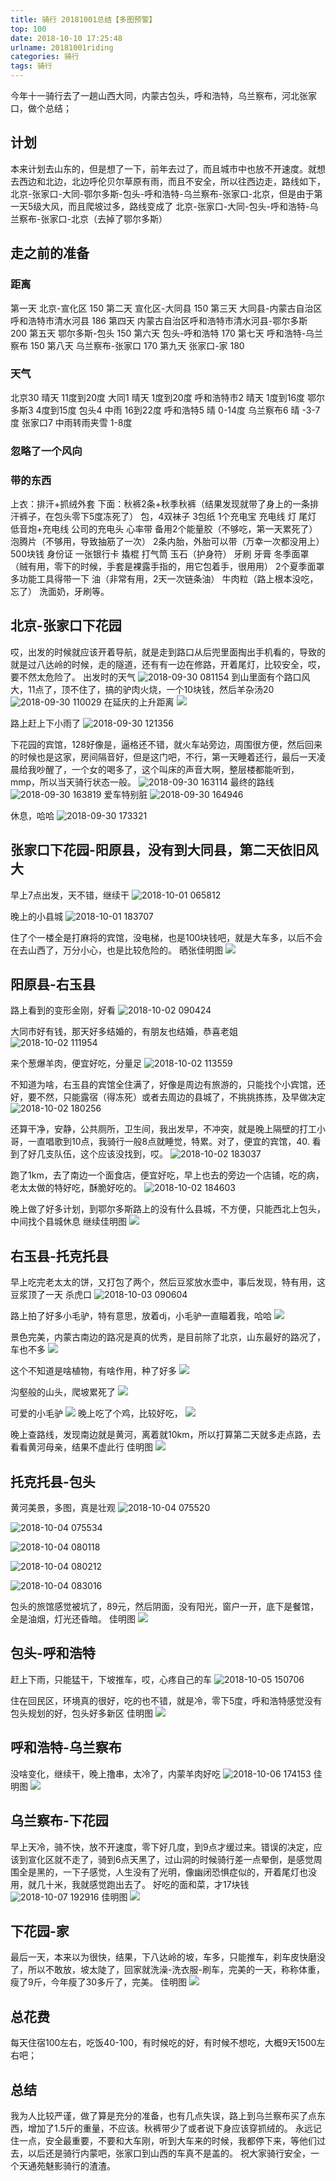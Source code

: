 ```yaml
---
title: 骑行 20181001总结【多图预警】
top: 100
date: 2018-10-10 17:25:48
urlname: 20181001riding
categories: 骑行
tags: 骑行
---
```

今年十一骑行去了一趟山西大同，内蒙古包头，呼和浩特，乌兰察布，河北张家口，做个总结；
## 计划
本来计划去山东的，但是想了一下，前年去过了，而且城市中也放不开速度。就想去西边和北边，北边呼伦贝尔草原有雨，而且不安全，所以往西边走，路线如下，北京-张家口-大同-鄂尔多斯-包头-呼和浩特-乌兰察布-张家口-北京，但是由于第一天5级大风，而且爬坡过多，路线变成了
北京-张家口-大同-包头-呼和浩特-乌兰察布-张家口-北京（去掉了鄂尔多斯）
<!--more-->

## 走之前的准备
### 距离
第一天 北京-宣化区 150
第二天 宣化区-大同县 150
第三天 大同县-内蒙古自治区呼和浩特市清水河县 186
第四天 内蒙古自治区呼和浩特市清水河县-鄂尔多斯 200
第五天 鄂尔多斯-包头 150
第六天 包头-呼和浩特 170
第七天 呼和浩特-乌兰察布 150
第八天 乌兰察布-张家口 170
第九天 张家口-家 180

### 天气
北京30 晴天 11度到20度
大同1  晴天 1度到20度
呼和浩特市2 晴天 1度到16度
鄂尔多斯3 4度到15度
包头4 中雨 16到22度
呼和浩特5 晴 0-14度
乌兰察布6 晴 -3-7度
张家口7 中雨转雨夹雪 1-8度

### 忽略了一个风向

### 带的东西
上衣：排汗+抓绒外套
下面：秋裤2条+秋季秋裤（结果发现就带了身上的一条排汗裤子，在包头零下5度冻死了）
包，4双袜子
3包纸
1个充电宝
充电线
灯
尾灯
低音炮+充电线
公司的充电头
心率带
备用2个能量胶（不够吃，第一天累死了）
泡腾片（不够用，导致抽筋了一次）
2条内胎，外胎可以带（万幸一次都没用上）
500块钱
身份证
一张银行卡
撬棍
打气筒
玉石（护身符）
牙刷
牙膏
冬季面罩（贼有用，零下的时候，手套是裸露手指的，用它包着手，很用用）
2个夏季面罩
多功能工具得带一下
油（非常有用，2天一次链条油）
牛肉粒（路上根本没吃，忘了）
洗面奶，牙刷等。

## 北京-张家口下花园
哎，出发的时候就应该开着导航，就是走到路口从后兜里面掏出手机看的，导致的就是过八达岭的时候，走的隧道，还有有一边在修路，开着尾灯，比较安全，哎，要不然太危险了。
出发时的天气
![2018-09-30 081154](https://ws2.sinaimg.cn/large/006tNbRwly1fwkgv820flj31hc0u07je.jpg)
到山里面有个路口风大，11点了，顶不住了，搞的驴肉火烧，一个10块钱，然后羊杂汤20
![2018-09-30 110029](https://ws4.sinaimg.cn/large/006tNbRwly1fwkgv9qqpvj30u01hcdwf.jpg)
在延庆的上升距离
![](https://ws4.sinaimg.cn/large/006tNbRwly1fwkgvbaz13j30u01hc7l3.jpg)

路上赶上下小雨了
![2018-09-30 121356](https://ws4.sinaimg.cn/large/006tNbRwly1fwkgvfmupcj31kw16ohdu.jpg)

下花园的宾馆，128好像是，逼格还不错，就火车站旁边，周围很方便，然后回来的时候也是这家，房间隔音好，但是这门吧，不行，第一天睡着还行，最后一天凌晨给我吵醒了，一个女的喝多了，这个叫床的声音大啊，整层楼都能听到，mmp，所以当天骑行状态一般。
![2018-09-30 163114](https://ws2.sinaimg.cn/large/006tNbRwly1fwkgvgt0ujj31hc0u0tmp.jpg)
最终的路线
![2018-09-30 163819](https://ws3.sinaimg.cn/large/006tNbRwly1fwkgvjz8d1j30yi1pcqv5.jpg)
爱车特别脏
![2018-09-30 164946](https://ws2.sinaimg.cn/large/006tNbRwly1fwkgvm13d2j30u01hcqjy.jpg)

休息，哈哈
![2018-09-30 173321](https://ws1.sinaimg.cn/large/006tNbRwly1fwkgvmomdij30u01hcqjy.jpg)

## 张家口下花园-阳原县，没有到大同县，第二天依旧风大
早上7点出发，天不错，继续干
![2018-10-01 065812](https://ws4.sinaimg.cn/large/006tNbRwly1fwkgvsqalrj31kw23vkjm.jpg)

晚上的小县城
![2018-10-01 183707](https://ws2.sinaimg.cn/large/006tNbRwly1fwkgvv3ga7j31kw23vkjm.jpg)

住了个一楼全是打麻将的宾馆，没电梯，也是100块钱吧，就是大车多，以后不会在去山西了，万分小心，也是比较危险的。
晒张佳明图
![](https://ws3.sinaimg.cn/large/006tNbRwly1fwkgvwk7u4j30yi1pctj4.jpg)

## 阳原县-右玉县

路上看到的变形金刚，好看
![2018-10-02 090424](https://ws1.sinaimg.cn/large/006tNbRwly1fwkgw1nywtj31kw23vhdu.jpg)

大同市好有钱，那天好多结婚的，有朋友也结婚，恭喜老姐
![2018-10-02 111954](https://ws3.sinaimg.cn/large/006tNbRwly1fwkgwb81stj31kw16onpf.jpg)

来个葱爆羊肉，便宜好吃，分量足
![2018-10-02 113559](https://ws1.sinaimg.cn/large/006tNbRwly1fwkgwd2ialj31kw16onpf.jpg)

不知道为啥，右玉县的宾馆全住满了，好像是周边有旅游的，只能找个小宾馆，还好，要不然，只能露宿（得冻死）或者去周边的县城了，不挑挑拣拣，及早做决定
![2018-10-02 180256](https://ws2.sinaimg.cn/large/006tNbRwly1fwkgwguz46j30u01hc161.jpg)

还算干净，安静，公共厕所，卫生间，我出发早，不冲突，就是晚上隔壁的打工小哥，一直唱歌到10点，我骑行一般8点就睡觉，特累。对了，便宜的宾馆，40.
看到了好几支队伍，这个应该没找到，哎。
![2018-10-02 183037](https://ws2.sinaimg.cn/large/006tNbRwly1fwkgwljy8wj31kw23v1ky.jpg)

跑了1km，去了南边一个面食店，便宜好吃，早上也去的旁边一个店铺，吃的病，老太太做的特好吃，酥脆好吃的。
![2018-10-02 184603](https://ws4.sinaimg.cn/large/006tNbRwly1fwkgwsoo8ij31kw23vu0x.jpg)

晚上做了好多计划，到鄂尔多斯路上的没有什么县城，不方便，只能西北上包头，中间找个县城休息
继续佳明图
![](https://ws2.sinaimg.cn/large/006tNbRwly1fwkgwubf6vj30yi1pc129.jpg)

## 右玉县-托克托县
早上吃完老太太的饼，又打包了两个，然后豆浆放水壶中，事后发现，特有用，这豆浆顶了一天
杀虎口
![2018-10-03 090604](https://ws1.sinaimg.cn/large/006tNbRwly1fwkgx45geej31kw16o7wi.jpg)

路上拍了好多小毛驴，特有意思，放着dj，小毛驴一直瞄着我，哈哈
![](https://ws2.sinaimg.cn/large/006tNbRwly1fwkgxcu7uzj31kw23vnph.jpg)

景色完美，内蒙古南边的路况是真的优秀，是目前除了北京，山东最好的路况了，车也不多
![](https://ws4.sinaimg.cn/large/006tNbRwly1fwkgxu42pdj31kw16o7wo.jpg)


这个不知道是啥植物，有啥作用，种了好多
![](https://ws4.sinaimg.cn/large/006tNbRwly1fwkgy111v5j31kw16o7wo.jpg)

沟壑般的山头，爬坡累死了
![](https://ws2.sinaimg.cn/large/006tNbRwly1fwkgy5k97vj31kw16ou11.jpg)

可爱的小毛驴
![](https://ws1.sinaimg.cn/large/006tNbRwly1fwkgydrbm4j31kw16ox6s.jpg)
晚上吃了个鸡，比较好吃，
![](https://ws1.sinaimg.cn/large/006tNbRwly1fwkgyj25cfj31kw23v1kz.jpg)

晚上查路线，发现南边就是黄河，离着就10km，所以打算第二天就多走点路，去看看黄河母亲，结果不虚此行
佳明图
![](https://ws1.sinaimg.cn/large/006tNbRwly1fwkgykmp8qj30yi1pc7e5.jpg)

## 托克托县-包头
黄河美景，多图，真是壮观
![2018-10-04 075520](https://ws2.sinaimg.cn/large/006tNbRwly1fwkgyoxfuvj31kw16ou0x.jpg)

![2018-10-04 075534](https://ws3.sinaimg.cn/large/006tNbRwly1fwkgysi1y3j31kw23qb29.jpg)

![2018-10-04 080118](https://ws2.sinaimg.cn/large/006tNbRwly1fwkgyx1wgzj31kw16okjl.jpg)

![2018-10-04 080212](https://ws2.sinaimg.cn/large/006tNbRwly1fwkgz06h0zj31kw16o7wh.jpg)

![2018-10-04 083016](https://ws2.sinaimg.cn/large/006tNbRwly1fwkgz8vcl4j31kw16oqv6.jpg)



包头的旅馆感觉被坑了，89元，然后阴面，没有阳光，窗户一开，底下是餐馆，全是油烟，灯光还昏暗。
佳明图
![](https://ws1.sinaimg.cn/large/006tNbRwly1fwkgzbd27bj30yi1pc48f.jpg)

## 包头-呼和浩特
赶上下雨，只能猛干，下坡推车，哎，心疼自己的车
![2018-10-05 150706](https://ws3.sinaimg.cn/large/006tNbRwly1fwkgzp2dosj31kw23v4qq.jpg)

住在回民区，环境真的很好，吃的也不错，就是冷，零下5度，呼和浩特感觉没有包头规划的好，包头好多新区
佳明图
![](https://ws4.sinaimg.cn/large/006tNbRwly1fwkgzujo5gj30yi1pcgub.jpg)

## 呼和浩特-乌兰察布
没啥变化，继续干，晚上撸串，太冷了，内蒙羊肉好吃
![2018-10-06 174153](https://ws3.sinaimg.cn/large/006tNbRwly1fwkgzxyx4ej31kw23vnpd.jpg)
佳明图
![](https://ws2.sinaimg.cn/large/006tNbRwly1fwkgzz4920j30yi1pcwo3.jpg)

## 乌兰察布-下花园
早上天冷，骑不快，放不开速度，零下好几度，到9点才缓过来。错误的决定，应该到宣化区就不走了，骑到6点天黑了，过山洞的时候骑行差一点晕倒，是感觉周围全是黑的，一下子感觉，人生没有了光明，像幽闭恐惧症似的，开着尾灯也没用，就几十米，我就感觉跑出去了。
好吃的面和菜，才17块钱
![2018-10-07 192916](https://ws1.sinaimg.cn/large/006tNbRwly1fwkh05d76tj31kw23v4qq.jpg)
佳明图
![](https://ws2.sinaimg.cn/large/006tNbRwly1fwkh06mlkzj30yi1pcn6x.jpg)

## 下花园-家
最后一天，本来以为很快，结果，下八达岭的坡，车多，只能推车，刹车皮快磨没了，所以不敢放，坡太陡了，回家就洗澡-洗衣服-刷车，完美的一天，称称体重，瘦了9斤，今年瘦了30多斤了，完美。
佳明图
![](https://ws1.sinaimg.cn/large/006tNbRwly1fwkh084phrj30yi1pcakg.jpg)



## 总花费
每天住宿100左右，吃饭40-100，有时候吃的好，有时候不想吃，大概9天1500左右吧；

## 总结
我为人比较严谨，做了算是充分的准备，也有几点失误，路上到乌兰察布买了点东西，增加了1.5斤的重量，不应该。秋裤带少了或者说下身应该穿抓绒的。
永远记住一点，安全最重要，不要和大车刚，听到大车来的时候，我都停下来，等他们过去，以后还是骑行内蒙吧，张家口到山西的车真不是盖的。
祝大家骑行安全，一个天通苑魅影骑行的渣渣。